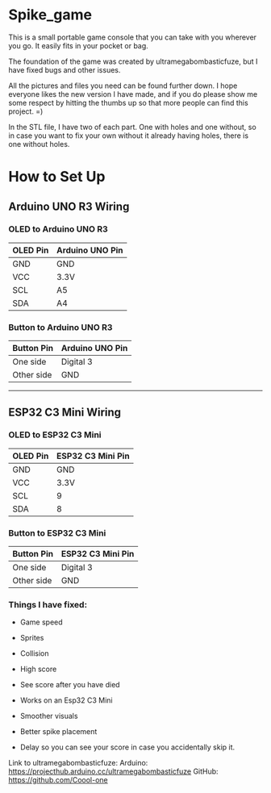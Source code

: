 # Spike_game
This is a small portable game console that you can take with you wherever you go. It easily fits in your pocket or bag.

The foundation of the game was created by ultramegabombasticfuze, but I have fixed bugs and other issues. 

 All the pictures and files you need can be found further down. I hope everyone likes the new version I have made, and if you do please show me some respect by hitting the thumbs up so that more people can find this project. =) 

 In the STL file, I have two of each part. One with holes and one without, so in case you want to fix your own without it already having holes, there is one without holes. 

 # How to Set Up

## Arduino UNO R3 Wiring

### OLED to Arduino UNO R3
| OLED Pin | Arduino UNO Pin |
|----------|-----------------|
| GND      | GND             |
| VCC      | 3.3V            |
| SCL      | A5              |
| SDA      | A4              |

### Button to Arduino UNO R3
| Button Pin | Arduino UNO Pin |
|------------|-----------------|
| One side   | Digital 3       |
| Other side | GND             |

---

## ESP32 C3 Mini Wiring

### OLED to ESP32 C3 Mini
| OLED Pin | ESP32 C3 Mini Pin |
|----------|-------------------|
| GND      | GND               |
| VCC      | 3.3V              |
| SCL      | 9                 |
| SDA      | 8                 |

### Button to ESP32 C3 Mini
| Button Pin | ESP32 C3 Mini Pin |
|------------|-------------------|
| One side   | Digital 3         |
| Other side | GND               |


 ### Things I have fixed: 

- Game speed 

- Sprites

- Collision 

- High score 

- See score after you have died 

- Works on an Esp32 C3 Mini

- Smoother visuals 

- Better spike placement 

- Delay so you can see your score in case you accidentally skip it. 

Link to ultramegabombasticfuze:
Arduino: https://projecthub.arduino.cc/ultramegabombasticfuze 
GitHub: https://github.com/Coool-one

